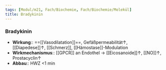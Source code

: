 ```yaml
---
tags: [Modul/m21, Fach/Biochemie, Fach/Biochemie/Molekül]
title: Bradykinin
---
```

### Bradykinin
- **Wirkung**:: ==[[Vasodilatation]]==, Gefäßpermeabilität↑, [[Diapedese]]↑, [[Schmerz]], [[Hämostase]]-Modulation
- **Wirkmechanismus**:: [[GPCR]] an Endothel → [[Eicosanoide]]↑, [[NO]]↑, Prostacyclin↑ 
- **Abbau**:: HWZ <1 min
